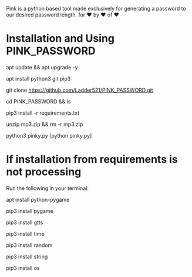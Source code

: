 Pink is a python based tool made exclusively for generating a password to our desired password length.
for ❤️ 
by ❤️
of ❤️

# Installation and Using PINK_PASSWORD
apt update && apt upgrade -y

apt install python3 git pip3

git clone https://github.com/Ladder521/PINK_PASSWORD.git

cd PINK_PASSWORD && ls

pip3 install -r requirements.txt

unzip mp3.zip && rm -r mp3.zip

python3 pinky.py [python pinky.py]

# If installation from requirements is not processing 
Run the following in your terminal:

apt install python-pygame

pip3 install pygame

pip3 install gtts

pip3 install time

pip3 install random

pip3 install string

pip3 install os

